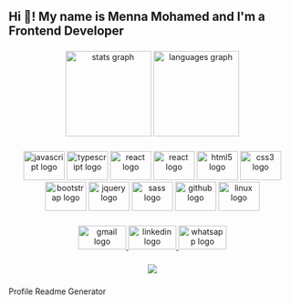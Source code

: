 <h2 align="left">Hi 👋! My name is Menna Mohamed and I'm a Frontend Developer</h2>

###

<div align="center">
  <img src="https://github-readme-stats.vercel.app/api?hide_title=false&hide_rank=false&show_icons=true&include_all_commits=true&count_private=true&disable_animations=false&theme=radical&locale=en&hide_border=true&username=Mennaamohamed25" height="150" alt="stats graph"  />
  <img src="https://github-readme-stats.vercel.app/api/top-langs?locale=en&hide_title=false&layout=compact&card_width=320&langs_count=5&theme=radical&hide_border=true&username=Mennaamohamed25" height="150" alt="languages graph"  />
</div>

###

<div align="center">
  <img src="https://cdn.jsdelivr.net/gh/devicons/devicon/icons/javascript/javascript-original.svg" height="51" width="72" alt="javascript logo"  />
  <img src="https://cdn.jsdelivr.net/gh/devicons/devicon/icons/typescript/typescript-plain.svg" height="51" width="72" alt="typescript logo"  />
  <img src="https://cdn.jsdelivr.net/gh/devicons/devicon/icons/react/react-original.svg" height="51" width="72" alt="react logo"  />
    <img src="[https://cdn.jsdelivr.net/gh/devicons/devicon/icons/react/react-original.svg](https://upload.wikimedia.org/wikipedia/commons/8/8e/Nextjs-logo.svg)" height="51" width="72" alt="react logo"  />
  <img src="https://cdn.jsdelivr.net/gh/devicons/devicon/icons/html5/html5-original.svg" height="51" width="72" alt="html5 logo"  />
  <img src="https://cdn.jsdelivr.net/gh/devicons/devicon/icons/css3/css3-original.svg" height="51" width="72" alt="css3 logo"  />
  <img src="https://cdn.jsdelivr.net/gh/devicons/devicon/icons/bootstrap/bootstrap-original.svg" height="51" width="72" alt="bootstrap logo"  />
  <img src="https://cdn.jsdelivr.net/gh/devicons/devicon/icons/jquery/jquery-original.svg" height="51" width="72" alt="jquery logo"  />
  <img src="https://cdn.jsdelivr.net/gh/devicons/devicon/icons/sass/sass-original.svg" height="51" width="72" alt="sass logo"  />
  <img src="https://cdn.jsdelivr.net/gh/devicons/devicon/icons/github/github-original.svg" height="51" width="72" alt="github logo"  />
  <img src="https://cdn.jsdelivr.net/gh/devicons/devicon/icons/linux/linux-original.svg" height="51" width="72" alt="linux logo"  />
</div>

###

<div align="center">
  <a href="https://mennaa.mohamedd25@gmail.com" target="_blank">
    <img src="https://raw.githubusercontent.com/maurodesouza/profile-readme-generator/master/src/assets/icons/social/gmail/default.svg" width="84" height="42" alt="gmail logo"  />
  </a>
  <a href="https://www.linkedin.com/in/menna-muhamed-643250173/" target="_blank">
    <img src="https://raw.githubusercontent.com/maurodesouza/profile-readme-generator/master/src/assets/icons/social/linkedin/default.svg" width="84" height="42" alt="linkedin logo"  />
  </a>
  <a href="https://www.instagram.com/mennafrontend/?igshid=YmMyMTA2M2Y%3D" target="_blank">
    <img src="https://raw.githubusercontent.com/maurodesouza/profile-readme-generator/master/src/assets/icons/social/instagram/default.svg" width="84" height="42" alt="whatsapp logo"  />
  </a>
</div>

###

<div align="center">
  <img src="https://profile-counter.glitch.me/Menna/count.svg?"  />
</div>

###
Profile Readme Generator

